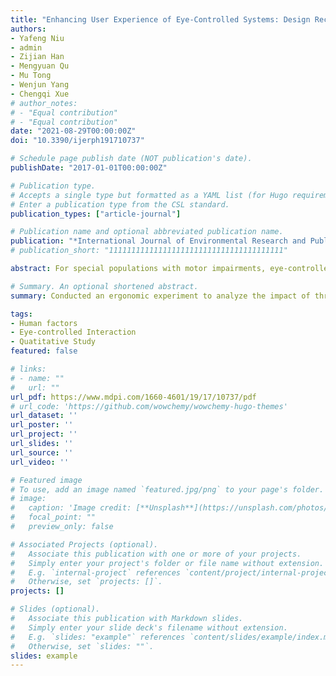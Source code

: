 ```yaml
---
title: "Enhancing User Experience of Eye-Controlled Systems: Design Recommendations on the Optimal Size, Distance and Shape of Interactive Components from the Perspective of Peripheral Vision"
authors:
- Yafeng Niu
- admin
- Zijian Han
- Mengyuan Qu
- Mu Tong
- Wenjun Yang
- Chengqi Xue
# author_notes:
# - "Equal contribution"
# - "Equal contribution"
date: "2021-08-29T00:00:00Z"
doi: "10.3390/ijerph191710737"

# Schedule page publish date (NOT publication's date).
publishDate: "2017-01-01T00:00:00Z"

# Publication type.
# Accepts a single type but formatted as a YAML list (for Hugo requirements).
# Enter a publication type from the CSL standard.
publication_types: ["article-journal"]

# Publication name and optional abbreviated publication name.
publication: "*International Journal of Environmental Research and Public Health, 19*(17)"
# publication_short: "111111111111111111111111111111111111111"

abstract: For special populations with motor impairments, eye-controlled interaction may be the only way for them to communicate with the outside world. Because of the dominance of vision in the motor mechanism, eye-controlled interaction has high usability and important research value. During eye-controlled interaction, the visual channel needs to receive information from the graphical user interface (GUI) and transmit the user’s eye-controlled instructions, which overburdens the visual channel and reduces the efficiency of eye-controlled interaction. This study presents an ergonomic experiment to study how to design interactive GUI components in an eye-controlled user interface. The experiments were conducted based on the shape, size, and distance (from the object to the center of the screen) of the visual interactive components. The experiment comprised three parts:(1) the pre-experiment determined the evaluation index and selected the icon material; (2) the formal experiment was a three-factor within-subjects experiment, which included a search task using participants’ peripheral vision; and (3) after the experiment, subjective evaluations were conducted using a questionnaire. The results showed that the shape, size, and distance of the interactive object significantly affected the reaction time, and the size factor significantly affected the movement time of the eye-controlled interaction. Finally, combined with the results of the subjective evaluation, we concluded that the recommended sizes of the interactive components were 2.889°, 3.389°, and 3.889°, and the recommended distances were 5.966° and 8.609°. Additionally, designers should utilize components with simple concrete shapes as much as possible to improve user recognition efficiency. Our study provides enlightening recommendations on how to design components in eye-controlled interactive interfaces, and has great guiding significance for building design standards of the eye-controlled systems.

# Summary. An optional shortened abstract.
summary: Conducted an ergonomic experiment to analyze the impact of three factors:size, position, and metaphor of interaction elements in peripheral vision on the performance of gaze gestures.

tags:
- Human factors
- Eye-controlled Interaction
- Quatitative Study
featured: false

# links:
# - name: ""
#   url: ""
url_pdf: https://www.mdpi.com/1660-4601/19/17/10737/pdf
# url_code: 'https://github.com/wowchemy/wowchemy-hugo-themes'
url_dataset: ''
url_poster: ''
url_project: ''
url_slides: ''
url_source: ''
url_video: ''

# Featured image
# To use, add an image named `featured.jpg/png` to your page's folder. 
# image:
#   caption: 'Image credit: [**Unsplash**](https://unsplash.com/photos/jdD8gXaTZsc)'
#   focal_point: ""
#   preview_only: false

# Associated Projects (optional).
#   Associate this publication with one or more of your projects.
#   Simply enter your project's folder or file name without extension.
#   E.g. `internal-project` references `content/project/internal-project/index.md`.
#   Otherwise, set `projects: []`.
projects: []

# Slides (optional).
#   Associate this publication with Markdown slides.
#   Simply enter your slide deck's filename without extension.
#   E.g. `slides: "example"` references `content/slides/example/index.md`.
#   Otherwise, set `slides: ""`.
slides: example
---
```


<!-- {{% callout note %}}
Click the *Cite* button above to demo the feature to enable visitors to import publication metadata into their reference management software.
{{% /callout %}}

{{% callout note %}}
Create your slides in Markdown - click the *Slides* button to check out the example.
{{% /callout %}}

Add the publication's **full text** or **supplementary notes** here. You can use rich formatting such as including [code, math, and images](https://wowchemy.com/docs/content/writing-markdown-latex/). -->